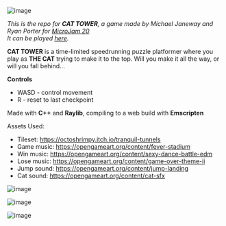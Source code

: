![image](https://github.com/user-attachments/assets/a86bc9eb-4da8-4c3b-bef6-5b87b6837340)

_This is the repo for **CAT TOWER**, a game made by Michael Janeway and Ryan Porter for [MicroJam 20](https://itch.io/jam/micro-jam-020)_  
_It can be played [here](https://happyfacemike.itch.io/cat-tower)._

**CAT TOWER** is a time-limited speedrunning puzzle platformer where you play as **THE CAT** trying to make it to the top. Will you make it all the way, or will you fall behind...

**Controls**  
- WASD - control movement
- R - reset to last checkpoint

Made with **C++** and **Raylib**, compiling to a web build with **Emscripten**

Assets Used:

- Tileset: https://octoshrimpy.itch.io/tranquil-tunnels  
- Game music: https://opengameart.org/content/fever-stadium   
- Win music: https://opengameart.org/content/sexy-dance-battle-edm 
- Lose music: https://opengameart.org/content/game-over-theme-ii 
- Jump sound: https://opengameart.org/content/jump-landing 
- Cat sound: https://opengameart.org/content/cat-sfx

![image](https://github.com/user-attachments/assets/6c313558-2c98-46b3-b963-200933a82fb5)

![image](https://github.com/user-attachments/assets/f362b3d8-d41e-452f-9a21-e1ff5c3982c4)

![image](https://github.com/user-attachments/assets/7d5528fe-9b27-4dfd-af50-b705bd5cb4b2)

